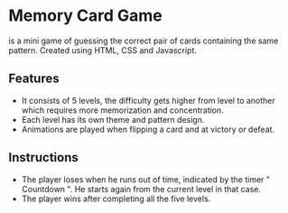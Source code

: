 # Memory Card Game
is a mini game of guessing the correct pair of cards containing the same pattern.
Created using HTML, CSS and Javascript.
## Features
* It consists of 5 levels, the difficulty gets higher from level to another which requires more memorization and concentration.
* Each level has its own theme and pattern design.
* Animations are played when flipping a card and at victory or defeat.
## Instructions
* The player loses when he runs out of time, indicated by the timer " Countdown ". He starts again from the current level in that case.
* The player wins after completing all the five levels.
